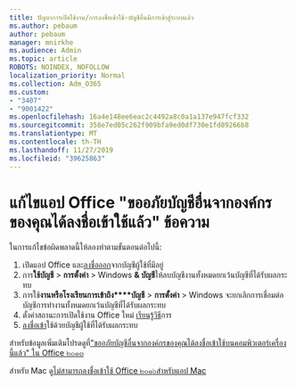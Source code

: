 ```yaml
---
title: ปัญหาการเปิดใช้งาน/การลงชื่อเข้าใช้-บัญชีอื่นมีการเข้าสู่ระบบแล้ว
ms.author: pebaum
author: pebaum
manager: mnirkhe
ms.audience: Admin
ms.topic: article
ROBOTS: NOINDEX, NOFOLLOW
localization_priority: Normal
ms.collection: Adm_O365
ms.custom:
- "3407"
- "9001422"
ms.openlocfilehash: 16a4e148ee6eac2c4492a8c0a1a137e947fcf332
ms.sourcegitcommit: 358e7ed05c262f909bfa9ed0df730e1fd89266b8
ms.translationtype: MT
ms.contentlocale: th-TH
ms.lasthandoff: 11/27/2019
ms.locfileid: "39625863"
---
```

# <a name="fixing-the-office-apps-sorry-another-account-from-your-organization-is-already-signed-in-message"></a>แก้ไขแอป Office "ขออภัยบัญชีอื่นจากองค์กรของคุณได้ลงชื่อเข้าใช้แล้ว" ข้อความ

ในการแก้ไขข้อผิดพลาดนี้ให้ลองทำตามขั้นตอนต่อไปนี้:

1. เปิดแอป Office และ[ลงชื่อออก](https://support.office.com/article/5a20dc11-47e9-4b6f-945d-478cb6d92071)จากบัญชีผู้ใช้ที่มีอยู่   
2. การ**ใช้บัญชี** > **การตั้งค่า** > Windows **& บัญชี**ให้ลบบัญชีงานทั้งหมดยกเว้นบัญชีที่ได้รับผลกระทบ 
3. การใช้**งานหรือโรงเรียนการเข้าถึง****บัญชี** > **การตั้งค่า** > Windows จะยกเลิกการเชื่อมต่อบัญชีการทำงานทั้งหมดยกเว้นบัญชีที่ได้รับผลกระทบ 
4. ตั้งค่าสถานะการเปิดใช้งาน Office ใหม่ [เรียนรู้วิธี](https://docs.microsoft.com/office365/troubleshoot/activation/reset-office-365-proplus-activation-state
)การ
5. [ลงชื่อเข้า](https://support.office.com/article/628ea040-f265-49de-b986-be09c3ebf8a9)ใช้ด้วยบัญชีผู้ใช้ที่ได้รับผลกระทบ 

สำหรับข้อมูลเพิ่มเติมโปรดดูที่["ขออภัยบัญชีอื่นจากองค์กรของคุณได้ลงชื่อเข้าใช้บนคอมพิวเตอร์เครื่องนี้แล้ว" ใน Office ๒๐๑๓](https://docs.microsoft.com/office/troubleshoot/error-messages/another-account-already-signed-in)

สำหรับ Mac ดู[ไม่สามารถลงชื่อเข้าใช้ Office ๒๐๑๖สำหรับแอป Mac](https://docs.microsoft.com/office365/troubleshoot/authentication/sign-in-to-office-2016-for-mac-fail)